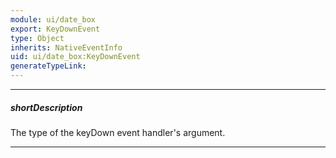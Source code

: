 ```yaml
---
module: ui/date_box
export: KeyDownEvent
type: Object
inherits: NativeEventInfo
uid: ui/date_box:KeyDownEvent
generateTypeLink: 
---
```

---
##### shortDescription
The type of the keyDown event handler's argument.

---
<!-- Description goes here -->